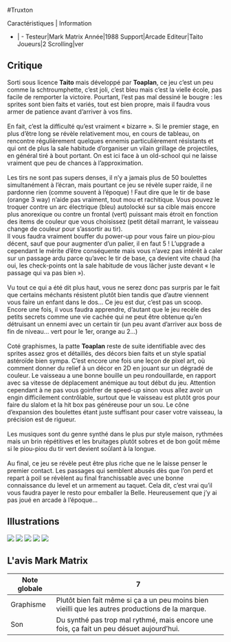 #Truxton

Caractéristiques | Information
- | -
Testeur|Mark Matrix
Année|1988
Support|Arcade
Editeur|Taito
Joueurs|2
Scrolling|ver

## Critique
Sorti sous licence <b>Taito</b> mais développé par <b>Toaplan</b>, ce jeu c’est un peu comme la schtroumphette, c’est joli, c’est bleu mais c’est la vielle école, pas facile de remporter la victoire. Pourtant, l’est pas mal dessiné le bougre : les sprites sont bien faits et variés, tout est bien propre, mais il faudra vous armer de patience avant d’arriver à vos fins.<br/><br/>En fait, c’est la difficulté qu’est vraiment « bizarre ». Si le premier stage, en plus d’être long se révèle relativement mou,  en cours de tableau, on rencontre régulièrement quelques ennemis particulièrement résistants et qui ont de plus la sale habitude d’organiser un vilain grillage de projectiles, en général tiré à bout portant. On est ici face à un old-school qui ne laisse vraiment que peu de chances à l’approximation.<br/><br/>Les tirs ne sont pas supers denses, il n’y a jamais plus de 50 boulettes simultanément à l’écran, mais pourtant ce jeu se révèle super raide, il ne pardonne rien (comme souvent à l’époque) ! Faut dire que le tir de base (orange 3 way) n’aide pas vraiment, tout mou et rachitique. Vous pouvez le troquer contre un arc électrique (bleu) autolocké sur sa cible mais encore plus anorexique ou contre un frontal (vert) puissant mais étroit en fonction des items de couleur que vous choisissez (petit détail marrant, le vaisseau change de couleur pour s’assortir au tir).<br/>Il vous faudra vraiment bouffer du power-up pour vous faire un piou-piou décent, sauf que pour augmenter d’un palier, il en faut 5 ! L’upgrade a cependant le mérite d’être conséquente mais vous n’avez pas intérêt à caler sur un passage ardu parce qu’avec le tir de base, ça devient vite chaud (ha oui, les check-points ont la sale habitude de vous lâcher juste devant « le passage qui va pas bien »).<br/><br/>Vu tout ce qui a été dit plus haut, vous ne serez donc pas surpris  par le fait que certains méchants résistent plutôt bien tandis que d’autre viennent vous faire un enfant dans le dos… Ce jeu est dur, c’est pas un scoop. Encore une fois, il vous faudra apprendre, d’autant que le jeu recèle des petits secrets comme une vie cachée qui ne peut être obtenue qu’en détruisant un ennemi avec un  certain tir (un peu avant d’arriver aux boss de fin de niveau… vert pour le 1er, orange au 2…)<br/><br/>Coté graphismes, la patte <b>Toaplan</b> reste de suite identifiable avec des sprites assez gros et détaillés, des décors bien faits et un style spatial astéroïde bien sympa. C’est encore une fois une leçon de pixel art, où comment donner du relief à un décor en 2D en jouant sur un dégradé de couleur. Le vaisseau a une bonne bouille un peu rondouillarde, en rapport avec sa vitesse de déplacement anémique au tout début du jeu. Attention cependant à ne pas vous goinfrer de speed-up sinon vous allez avoir un engin difficilement contrôlable, surtout que le vaisseau est plutôt gros pour faire du slalom et la hit box pas généreuse pour un sou. Le cône d’expansion des boulettes étant juste suffisant pour caser votre vaisseau, la précision est de rigueur.<br/><br/>Les musiques sont du genre synthé dans le plus pur style maison, rythmées mais un brin répétitives et les bruitages plutôt sobres et de bon goût même si le piou-piou du tir vert devient soûlant à la longue.<br/><br/>Au final, ce jeu se révèle peut être plus riche que ne le laisse penser le premier contact. Les passages qui semblent abusés dès que l’on perd et repart à poil se révèlent au final franchissable avec une bonne connaissance du level et un armement au taquet. Cela dit, c’est vrai qu’il vous faudra payer le resto pour emballer la Belle. Heureusement que j’y ai pas joué en arcade à l’époque...

## Illustrations
![](http://www.shmup.com/images/thumbs/img_fiche_1_23.gif)
![](http://www.shmup.com/images/thumbs/img_fiche_2_23.gif)
![](http://www.shmup.com/images/thumbs/img_fiche_3_23.gif)
![](http://www.shmup.com/images/thumbs/img_fiche_4_23.gif)
![](http://www.shmup.com/images/thumbs/)

## L'avis Mark Matrix
Note globale|7
-|-
Graphisme|Plutôt bien fait même si ça a un peu moins bien vieilli que les autres productions de la marque.
Son|Du synthé  pas trop mal rythmé, mais encore une fois, ça fait un peu désuet aujourd’hui.
